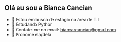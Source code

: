 ## Olá eu sou a Bianca Cancian

- 🔭 Estou em busca de estagio na área de T.I
- 🌱 Estudando Python
- 👯 Contate-me no email: biancarcancian@gmail.com
- 🤔 Pronome ela/dela
